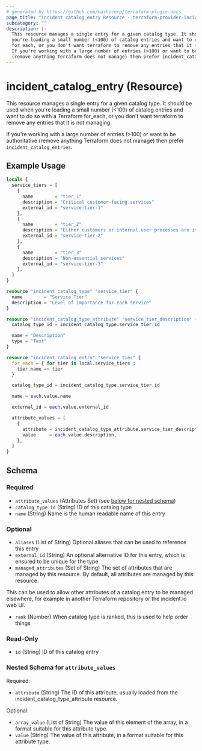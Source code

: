 ```yaml
---
# generated by https://github.com/hashicorp/terraform-plugin-docs
page_title: "incident_catalog_entry Resource - terraform-provider-incident"
subcategory: ""
description: |-
  This resource manages a single entry for a given catalog type. It should be used when
  you're loading a small number (<100) of catalog entries and want to do so with a Terraform
  for_each, or you don't want terraform to remove any entries that it is not managing.
  If you're working with a large number of entries (>100) or want to be authoritative
  (remove anything Terraform does not manage) then prefer incident_catalog_entries.
---
```


# incident_catalog_entry (Resource)

This resource manages a single entry for a given catalog type. It should be used when
you're loading a small number (<100) of catalog entries and want to do so with a Terraform
for_each, or you don't want terraform to remove any entries that it is not managing.

If you're working with a large number of entries (>100) or want to be authoritative
(remove anything Terraform does not manage) then prefer `incident_catalog_entries`.

## Example Usage

```terraform
locals {
  service_tiers = [
    {
      name        = "tier_1"
      description = "Critical customer-facing services"
      external_id = "service-tier-1"
    },
    {
      name        = "tier_2"
      description = "Either customers or internal user processes are impacted if this service fails"
      external_id = "service-tier-2"
    },
    {
      name        = "tier_3"
      description = "Non-essential services"
      external_id = "service-tier-3"
    },
  ]
}

resource "incident_catalog_type" "service_tier" {
  name        = "Service Tier"
  description = "Level of importance for each service"
}

resource "incident_catalog_type_attribute" "service_tier_description" {
  catalog_type_id = incident_catalog_type.service_tier.id

  name = "Description"
  type = "Text"
}

resource "incident_catalog_entry" "service_tier" {
  for_each = { for tier in local.service_tiers :
    tier.name => tier
  }

  catalog_type_id = incident_catalog_type.service_tier.id

  name = each.value.name

  external_id = each.value.external_id

  attribute_values = [
    {
      attribute = incident_catalog_type_attribute.service_tier_description.id,
      value     = each.value.description,
    },
  ]
}
```

<!-- schema generated by tfplugindocs -->
## Schema

### Required

- `attribute_values` (Attributes Set) (see [below for nested schema](#nestedatt--attribute_values))
- `catalog_type_id` (String) ID of this catalog type
- `name` (String) Name is the human readable name of this entry

### Optional

- `aliases` (List of String) Optional aliases that can be used to reference this entry
- `external_id` (String) An optional alternative ID for this entry, which is ensured to be unique for the type
- `managed_attributes` (Set of String) The set of attributes that are managed by this resource. By default, all attributes are managed by this resource.

This can be used to allow other attributes of a catalog entry to be managed elsewhere, for example in another Terraform repository or the incident.io web UI.
- `rank` (Number) When catalog type is ranked, this is used to help order things

### Read-Only

- `id` (String) ID of this catalog entry

<a id="nestedatt--attribute_values"></a>
### Nested Schema for `attribute_values`

Required:

- `attribute` (String) The ID of this attribute, usually loaded from the incident_catalog_type_attribute resource.

Optional:

- `array_value` (List of String) The value of this element of the array, in a format suitable for this attribute type.
- `value` (String) The value of this attribute, in a format suitable for this attribute type.



